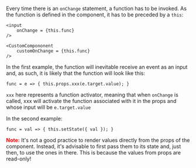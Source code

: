 Every time there is an `onChange` statement, a function has to be invoked. As the function is defined in the component, it has to be preceded by a `this`:

```react
<input
    onChange = {this.func}
/>
```

```react
<CustomCompononent
    customOnChange = {this.func}
/>
```

In the first example, the function will inevitable receive an event as an input and, as such, it is likely that the function will look like this:

```react
func = e => { this.props.xxx(e.target.value); }
```

`xxx` here represents a function activator, meaning that when `onChange` is called, xxx will activate the function associated with it in the props and whose input will be `e.target.value`

In the second example:

```react
func = val => { this.setState({ val }); }
```

**<span style="color:red">Note:</span>** It's not a good practice to render values directly from the props of the component. Instead, it's advisable to first pass them to its state and, just then, to use the ones in there. This is because the values from props are read-only!

